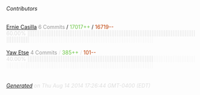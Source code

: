###### Contributors
[Ernie Casilla](https://github.com/ecasilla)
<font color="#999">6 Commits</font> / <font color="#6cc644">17017++</font> / <font color="#bd3c00"> 16719--</font>
<font color="#dedede">60.00%&nbsp;<font color="#dedede">|||||||||||||||||||||||||||||||||||||||||||||||||||||||||||||||||||||||||||||||||||||||||||||||||||||||||||||</font><font color="#f4f4f4">|||||||||||||||||||||||||||||||||||||||||||||||||||||||||||||||||||||||</font><br><br>
[Yaw Etse](https://github.com/yawetse)
<font color="#999">4 Commits</font> / <font color="#6cc644">385++</font> / <font color="#bd3c00"> 101--</font>
<font color="#dedede">40.00%&nbsp;<font color="#dedede">||||||||||||||||||||||||||||||||||||||||||||||||||||||||||||||||||||||||</font><font color="#f4f4f4">||||||||||||||||||||||||||||||||||||||||||||||||||||||||||||||||||||||||||||||||||||||||||||||||||||||||||||</font><br><br>
###### [Generated](https://github.com/jakeleboeuf/contributor) on Thu Aug 14 2014 17:26:44 GMT-0400 (EDT)
